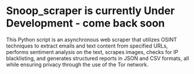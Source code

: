 # Snoop_scraper is currently Under Development - come back soon
This Python script is an asynchronous web scraper that utilizes OSINT techniques to extract emails and text content from specified URLs, performs sentiment analysis on the text, scrapes images, checks for IP blacklisting, and generates structured reports in JSON and CSV formats, all while ensuring privacy through the use of the Tor network.
